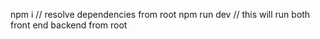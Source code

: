 npm i // resolve dependencies from root
npm run dev // this will run both front end backend from root